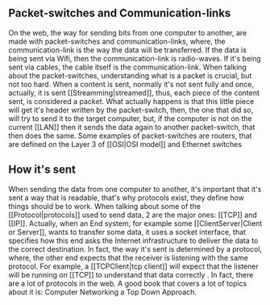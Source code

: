 ## Packet-switches and Communication-links
On the web, the way for sending bits from one computer to another, are made with packet-switches and communication-links, where, the communication-link is the way the data will be transferred. If the data is being sent via Wifi, then the communication-link is radio-waves. If it's being sent via cables, the cable itself is the communication-link.
When talking about the packet-switches, understanding what is a packet is crucial, but not too hard. When a content is sent, normally it's not sent fully and once, actually, it is sent [[Streamming|streamed]], thus, each piece of the content sent, is considered a packet. What actually happens is that this little piece will get it's header written by the packet-switch, then, the one that did so, will try to send it to the target computer, but, if the computer is not on the current [[LAN]] then it sends the data again to another packet-switch, that then does the same.
Some examples of packet-switches are routers, that are defined on the Layer 3 of [[OSI|OSI model]] and Ethernet switches
## How it's sent
When sending the data from one computer to another, it's important that it's sent a way that is readable, that's why protocols exist, they define how things should be to work. When talking about some of the [[Protocol|protocols]] used to send data, 2 are the major ones: [[TCP]] and [[IP]]. Actually, when an End system, for example some [[ClientServer|Client or Server]], wants to transfer some data, it uses a socket interface, that specifies how this end asks the Internet infrastructure to deliver the data to the correct destination. In fact, the way it's sent is determined by a protocol, where, the other end expects that the receiver is listening with the same protocol. For example, a [[TCPClient|tcp client]] will expect that the listener will be running on [[TCP]] to understand that data correctly . In fact, there are a lot of protocols in the web. A good book that covers a lot of topics about it is: Computer Networking a Top Down Approach.